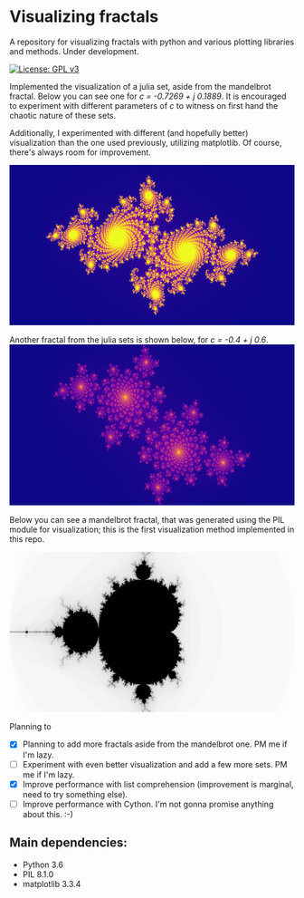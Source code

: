 # Visualizing fractals

A repository for visualizing fractals with python and various plotting libraries and methods. Under development.

[![License: GPL v3](https://img.shields.io/badge/License-GPLv3-blue.svg)](https://www.gnu.org/licenses/gpl-3.0)


Implemented the visualization of a julia set, aside from the mandelbrot fractal. 
Below you can see one for *c = -0.7269 + j 0.1889*. 
It is encouraged to experiment with different parameters of *c* to witness on first hand the 
chaotic nature of these sets.

Additionally, I experimented with different (and hopefully better) visualization than the one used previously,
utilizing matplotlib. Of course, there's always room for improvement.

![mandelbrot](https://github.com/AlexMetsai/fractals/blob/main/output/julia_c_=_-0.7269_i0.1889_small.png?raw=true)

Another fractal from the julia sets is shown below, for *c = -0.4 + j 0.6*.
![mandelbrot](https://github.com/AlexMetsai/fractals/blob/main/output/julia_c_=_-0.4_i0.6.png?raw=true)

Below you can see a mandelbrot fractal, that was generated using the PIL module for visualization; this is the first 
visualization method implemented in this repo.

![mandelbrot](https://github.com/AlexMetsai/fractals/blob/main/output/mandelbrot_fractal_960_540.png?raw=true)


Planning to 
- [X] Planning to add more fractals aside from the mandelbrot one. PM me if I'm lazy.
- [ ] Experiment with even better visualization and add a few more sets. PM me if I'm lazy.
- [X] Improve performance with list comprehension (improvement is marginal, need to try something else).
- [ ] Improve performance with Cython. I'm not gonna promise anything about this. :-)

## Main dependencies:

- Python 3.6
- PIL 8.1.0
- matplotlib 3.3.4
